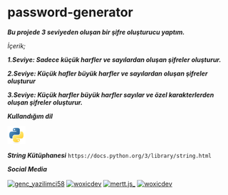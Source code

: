 # password-generator


***Bu projede 3 seviyeden oluşan bir şifre oluşturucu yaptım.***

_İçerik;_


  ***1.Seviye:
  Sadece küçük harfler ve sayılardan oluşan şifreler oluşturur.***

  
  ***2.Seviye:
  Küçük hafler büyük harfler ve sayılardan oluşan şifreler oluşturur***

  
   ***3.Seviye:
  Küçük harfler büyük harfler sayılar ve özel karakterlerden oluşan şifreler oluşturur.***


  ***Kullandığım dil***
  <p align="left"> <a href="https://www.python.org" target="_blank" rel="noreferrer"> <img src="https://raw.githubusercontent.com/devicons/devicon/master/icons/python/python-original.svg" alt="python" width="40" height="40"/> </a> </p>


 ***String Kütüphanesi***
 ```https://docs.python.org/3/library/string.html```

 ***Social Media***
 <p align="left">
<a href="https://codepen.io/genc_yazilimci58" target="blank"><img align="center" src="https://raw.githubusercontent.com/rahuldkjain/github-profile-readme-generator/master/src/images/icons/Social/codepen.svg" alt="genc_yazilimci58" height="30" width="40" /></a>
<a href="https://linkedin.com/in/woxicdev" target="blank"><img align="center" src="https://raw.githubusercontent.com/rahuldkjain/github-profile-readme-generator/master/src/images/icons/Social/linked-in-alt.svg" alt="woxicdev" height="30" width="40" /></a>
<a href="https://instagram.com/mertt.js_" target="blank"><img align="center" src="https://raw.githubusercontent.com/rahuldkjain/github-profile-readme-generator/master/src/images/icons/Social/instagram.svg" alt="mertt.js_" height="30" width="40" /></a>
<a href="https://discord.gg/" target="blank"><img align="center" src="https://raw.githubusercontent.com/rahuldkjain/github-profile-readme-generator/master/src/images/icons/Social/discord.svg" alt="woxicdev" height="30" width="40" /></a>
</p>

